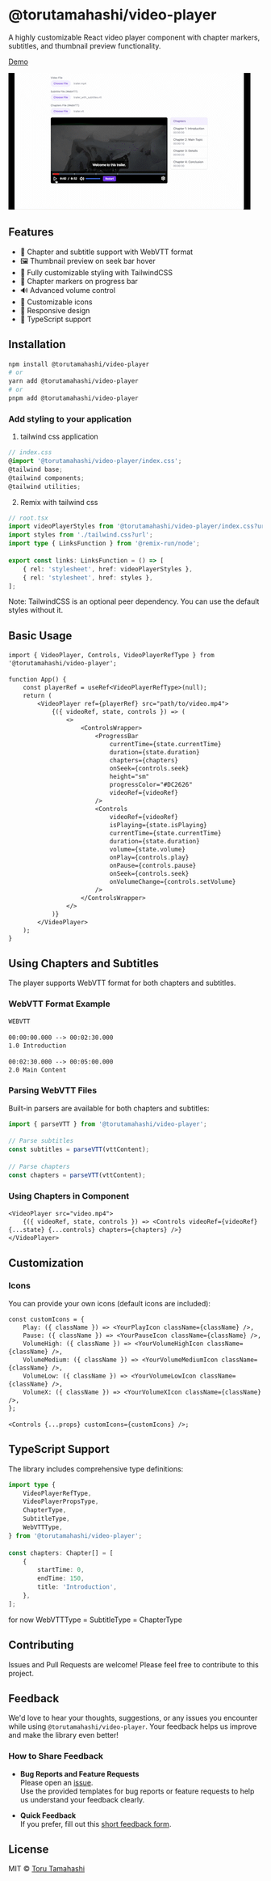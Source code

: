 # @torutamahashi/video-player

A highly customizable React video player component with chapter markers, subtitles, and thumbnail preview functionality.

[Demo](https://stackblitz.com/edit/vitejs-vite-sofwrgiu?file=src%2FApp.tsx)

![movie](docs/demo.gif)

## Features

- 📝 Chapter and subtitle support with WebVTT format
- 🖼 Thumbnail preview on seek bar hover
- 🎨 Fully customizable styling with TailwindCSS
- 🎯 Chapter markers on progress bar
- 🔊 Advanced volume control
- 🎨 Customizable icons
- 📱 Responsive design
- 🔧 TypeScript support

## Installation

```bash
npm install @torutamahashi/video-player
# or
yarn add @torutamahashi/video-player
# or
pnpm add @torutamahashi/video-player
```

### Add styling to your application

1. tailwind css application

```typescript
// index.css
@import '@torutamahashi/video-player/index.css';
@tailwind base;
@tailwind components;
@tailwind utilities;
```

2. Remix with tailwind css

```typescript
// root.tsx
import videoPlayerStyles from '@torutamahashi/video-player/index.css?url';
import styles from './tailwind.css?url';
import type { LinksFunction } from '@remix-run/node';

export const links: LinksFunction = () => [
	{ rel: 'stylesheet', href: videoPlayerStyles },
	{ rel: 'stylesheet', href: styles },
];
```

Note: TailwindCSS is an optional peer dependency. You can use the default styles without it.

## Basic Usage

```tsx
import { VideoPlayer, Controls, VideoPlayerRefType } from '@torutamahashi/video-player';

function App() {
	const playerRef = useRef<VideoPlayerRefType>(null);
	return (
		<VideoPlayer ref={playerRef} src="path/to/video.mp4">
			{({ videoRef, state, controls }) => (
				<>
					<ControlsWrapper>
						<ProgressBar
							currentTime={state.currentTime}
							duration={state.duration}
							chapters={chapters}
							onSeek={controls.seek}
							height="sm"
							progressColor="#DC2626"
							videoRef={videoRef}
						/>
						<Controls
							videoRef={videoRef}
							isPlaying={state.isPlaying}
							currentTime={state.currentTime}
							duration={state.duration}
							volume={state.volume}
							onPlay={controls.play}
							onPause={controls.pause}
							onSeek={controls.seek}
							onVolumeChange={controls.setVolume}
						/>
					</ControlsWrapper>
				</>
			)}
		</VideoPlayer>
	);
}
```

## Using Chapters and Subtitles

The player supports WebVTT format for both chapters and subtitles.

### WebVTT Format Example

```vtt
WEBVTT

00:00:00.000 --> 00:02:30.000
1.0 Introduction

00:02:30.000 --> 00:05:00.000
2.0 Main Content
```

### Parsing WebVTT Files

Built-in parsers are available for both chapters and subtitles:

```typescript
import { parseVTT } from '@torutamahashi/video-player';

// Parse subtitles
const subtitles = parseVTT(vttContent);

// Parse chapters
const chapters = parseVTT(vttContent);
```

### Using Chapters in Component

```tsx
<VideoPlayer src="video.mp4">
	{({ videoRef, state, controls }) => <Controls videoRef={videoRef} {...state} {...controls} chapters={chapters} />}
</VideoPlayer>
```

## Customization

### Icons

You can provide your own icons (default icons are included):

```tsx
const customIcons = {
	Play: ({ className }) => <YourPlayIcon className={className} />,
	Pause: ({ className }) => <YourPauseIcon className={className} />,
	VolumeHigh: ({ className }) => <YourVolumeHighIcon className={className} />,
	VolumeMedium: ({ className }) => <YourVolumeMediumIcon className={className} />,
	VolumeLow: ({ className }) => <YourVolumeLowIcon className={className} />,
	VolumeX: ({ className }) => <YourVolumeXIcon className={className} />,
};

<Controls {...props} customIcons={customIcons} />;
```

## TypeScript Support

The library includes comprehensive type definitions:

```typescript
import type {
	VideoPlayerRefType,
	VideoPlayerPropsType,
	ChapterType,
	SubtitleType,
	WebVTTType,
} from '@torutamahashi/video-player';

const chapters: Chapter[] = [
	{
		startTime: 0,
		endTime: 150,
		title: 'Introduction',
	},
];
```

for now WebVTTType = SubtitleType = ChapterType

## Contributing

Issues and Pull Requests are welcome! Please feel free to contribute to this project.

## Feedback

We'd love to hear your thoughts, suggestions, or any issues you encounter while using `@torutamahashi/video-player`. Your feedback helps us improve and make the library even better!

### How to Share Feedback

- **Bug Reports and Feature Requests**  
  Please open an [issue](https://github.com/torutamahashi/video-player/issues).  
  Use the provided templates for bug reports or feature requests to help us understand your feedback clearly.

- **Quick Feedback**  
  If you prefer, fill out this [short feedback form](https://docs.google.com/forms/d/e/1FAIpQLSe2U4hTRGFkOe4aBmHBjLbmtoU2yTWc5vTP-NsfVZCXyxBg5Q/viewform?usp=header).

## License

MIT © [Toru Tamahashi](https://github.com/torutamahashi)
